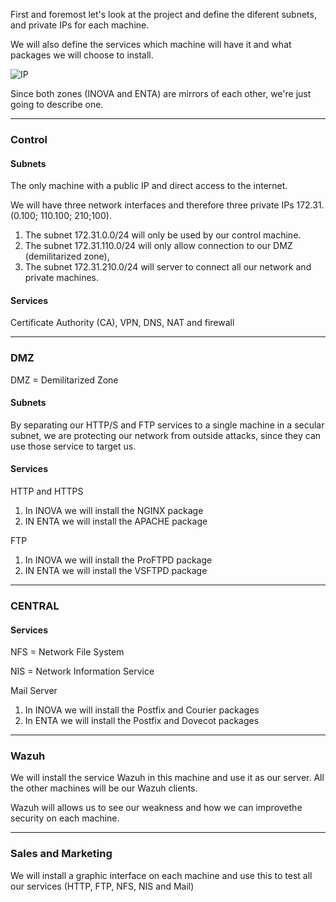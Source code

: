 First and foremost let's look at the project and define the diferent subnets, and private IPs for each machine.

We will also define the services which machine will have it and what packages we will choose to install.

![IP](https://user-images.githubusercontent.com/98809671/153718181-d72a81f7-4952-4fc2-b21d-53d3217c0f59.jpg)

Since both zones (INOVA and ENTA) are mirrors of each other, we're just going to describe one.

---

### Control

#### Subnets
The only machine with a public IP and direct access to the internet.

We will have three network interfaces and therefore three private IPs 172.31.(0.100; 110.100; 210;100).

1. The subnet 172.31.0.0/24 will only be used by our control machine.
2. The subnet 172.31.110.0/24 will only allow connection to our DMZ (demilitarized zone), 
3. The subnet 172.31.210.0/24 will server to connect all our network and private machines.

#### Services

Certificate Authority (CA), VPN, DNS, NAT and firewall

---

### DMZ

DMZ = Demilitarized Zone

#### Subnets

By separating our HTTP/S and FTP services to a single machine in a secular subnet, we are protecting our network from outside attacks, since they can use those service to target us.

#### Services

HTTP and HTTPS
1. In INOVA we will install the NGINX package
2. IN ENTA we will install the APACHE package

FTP
1. In INOVA we will install the ProFTPD package
2. IN ENTA we will install the VSFTPD package

---

### CENTRAL

#### Services

NFS = Network File System

NIS = Network Information Service

Mail Server
1. In INOVA we will install the Postfix and Courier packages
2. In ENTA we will install the Postfix and Dovecot packages

---

### Wazuh

We will install the service Wazuh in this machine and use it as our server. All the other machines will be our Wazuh clients.

Wazuh will allows us to see our weakness and how we can improvethe security on each machine.

---

### Sales and Marketing

We will install a graphic interface on each machine and use this to test all our services (HTTP, FTP, NFS, NIS and Mail)
